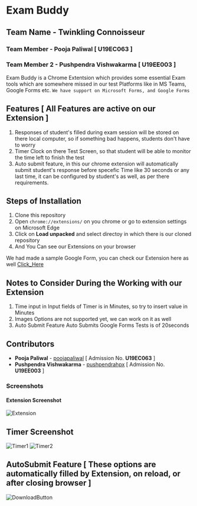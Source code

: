 # Exam Buddy
## Team Name - Twinkling Connoisseur
### Team Member - Pooja Paliwal [ U19EC063 ]
### Team Member 2 - Pushpendra Vishwakarma [ U19EE003 ]
Exam Buddy is a Chrome Extentsion which provides some essential Exam tools which are somewhere missed in our test Platforms like in MS Teams, Google Forms etc.
``` We have support on Microsoft Forms, and Google Forms ```
## Features [ All Features are active on our Extension ]
1. Responses of student's filled during exam session will be stored on there local computer, so if something bad happens, students don't have to worry
2. Timer Clock on there Test Screen, so that student will be able to monitor the time left to finish the test
3. Auto submit feature, in this our chrome extension will automatically submit student's response before specefic Time like 30 seconds or any last time, it can be configured by student's as well, as per there requirements.

## Steps of Installation
1. Clone this repository
2. Open ``` chrome://extensions/ ``` on you chrome or go to extension settings on Microsoft Edge
3. Click on **Load unpacked** and select directoy in which there is our cloned repository
4. And You Can see our Extensions on your browser

We had made a sample Google Form, you can check our Extension here as well [Click_Here](https://docs.google.com/forms/d/e/1FAIpQLSfd9addy7tUttQJKV77pSz0UpBkUpQFMu6Mb56DIJOiQWHSdA/viewform)

## Notes to Consider During the Working with our Extension
1. Time input in Input fields of Timer is in Minutes, so try to insert value in Minutes
2. Images Options are not supported yet, we can work on it as well
3. Auto Submit Feature Auto Submits Google Forms Tests is of 20seconds

## Contributors
* **Pooja Paliwal** - [poojapaliwal](https://github.com/poojapaliwal) [ Admission No. **U19EC063** ]
* **Pushpendra Vishwakarma** - [pushpendrahpx](https://github.com/Pushpendrahpx) [ Admission No. **U19EE003** ]


### Screenshots
#### Extension Screenshot
![Extension](images/extension.jpg)
## Timer Screenshot
![Timer1](images/timer_readme.png)
![Timer2](images/timer.png)
## AutoSubmit Feature [ These options are automatically filled by Extension, on reload, or after closing browser ]
![DownloadButton](images/autosubmit.png)
